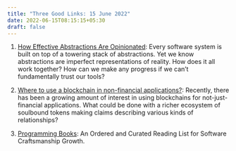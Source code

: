 ```yaml
---
title: "Three Good Links: 15 June 2022"
date: 2022-06-15T08:15:15+05:30
draft: false
---
```


1. [How Effective Abstractions Are Opinionated][1]: Every software system is built on top of a towering stack of abstractions. Yet we know abstractions are imperfect representations of reality. How does it all work together? How can we make any progress if we can’t fundamentally trust our tools?

2. [Where to use a blockchain in non-financial applications?][2]: Recently, there has been a growing amount of interest in using blockchains for not-just-financial applications. What could be done with a richer ecosystem of soulbound tokens making claims describing various kinds of relationships?

3. [Programming Books][3]: An Ordered and Curated Reading List for Software Craftsmanship Growth.

[1]: https://8thlight.com/blog/abstractions-are-opinionated/
[2]: https://vitalik.ca/general/2022/06/12/nonfin.html
[3]: https://www.programmingbooks.dev/

